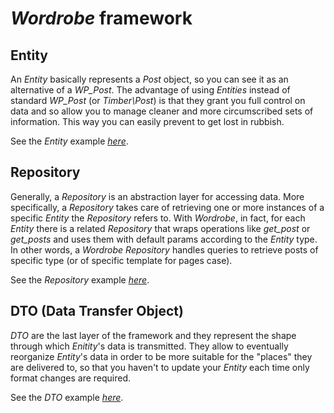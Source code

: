 # *Wordrobe* framework

## Entity
An *Entity* basically represents a *Post* object, so you can see it as an alternative of a *WP_Post*. The advantage of using *Entities* instead of standard *WP_Post* (or *Timber\Post*) is that they grant you full control on data and so allow you to manage cleaner and more circumscribed sets of information. This way you can easily prevent to get lost in rubbish.

See the *Entity* example *[here](../example/core/Entity/Event.php)*.


## Repository
Generally, a *Repository* is an abstraction layer for accessing data. More specifically, a *Repository* takes care of retrieving one or more instances of a specific *Entity* the *Repository* refers to. With *Wordrobe*, in fact, for each *Entity* there is a related *Repository* that wraps operations like *get_post* or *get_posts* and uses them with default params according to the *Entity* type. In other words, a *Wordrobe Repository* handles queries to retrieve posts of specific type (or of specific template for pages case).

See the *Repository* example *[here](../example/core/Repository/EventRepository.php)*.


## DTO (Data Transfer Object)
*DTO* are the last layer of the framework and they represent the shape through which *Enitity*'s data is transmitted. They allow to eventually reorganize *Entity*'s data in order to be more suitable for the "places" they are delivered to, so that you haven't to update your *Entity* each time only format changes are required.

See the *DTO* example *[here](../example/core/DTO/EventDTO.php)*.